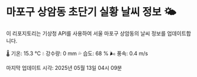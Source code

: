 
# 마포구 상암동 초단기 실황 날씨 정보 🌤️

이 리포지토리는 기상청 API를 사용하여 서울 마포구 상암동의 날씨 정보를 업데이트합니다. 

🌡️ 기온: 15.3 ℃
💧 강수량: 0 mm
💦 습도: 68 %
🌬️ 풍속: 0.4 m/s

마지막 업데이트 시각: 2025년 05월 13일 04시 09분    
